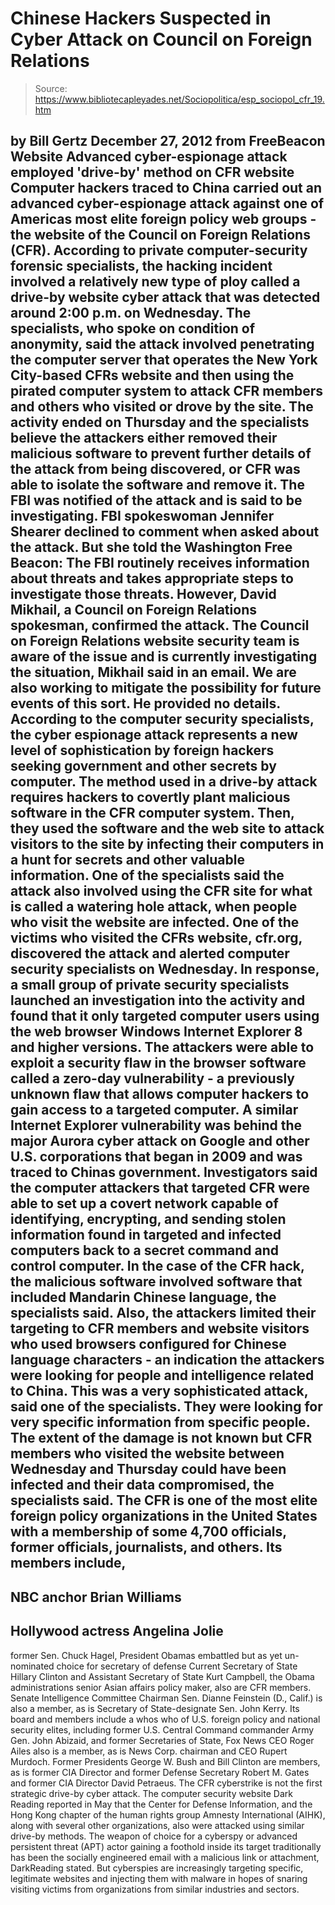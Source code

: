 # Chinese Hackers Suspected in Cyber Attack on Council on Foreign Relations

> Source: https://www.bibliotecapleyades.net/Sociopolitica/esp_sociopol_cfr_19.htm

by Bill Gertz
December 27, 2012
from
FreeBeacon Website
Advanced cyber-espionage attack
employed 'drive-by' method on CFR website
Computer hackers traced to China carried out an
advanced cyber-espionage attack against one of Americas most elite foreign
policy web groups - the website of the Council on Foreign Relations (CFR).
According to private computer-security forensic specialists, the hacking
incident involved a relatively new type of ploy called a drive-by website
cyber attack that was detected around 2:00 p.m. on Wednesday.
The specialists, who spoke on condition of anonymity, said the attack
involved penetrating the computer server that operates the New York
City-based CFRs website and then using the pirated computer system to
attack CFR members and others who visited or drove by the site.
The activity ended on Thursday and the specialists believe the attackers
either removed their malicious software to prevent further details of the
attack from being discovered, or CFR was able to isolate the software and
remove it.
The FBI was notified of the attack and is said to be investigating.
FBI spokeswoman Jennifer Shearer declined to comment when asked about the
attack. But she told the Washington Free Beacon:
The FBI routinely receives
information about threats and takes appropriate steps to investigate those
threats.
However, David Mikhail, a Council on Foreign Relations spokesman,
confirmed the attack.
The Council on Foreign Relations website
security team is aware of the issue and is currently investigating the
situation, Mikhail said in an email. We are also working to mitigate
the possibility for future events of this sort.
He provided no details.
According to the computer security specialists, the cyber espionage attack
represents a new level of sophistication by foreign hackers seeking
government and other secrets by computer.
The method used in a drive-by attack requires hackers to covertly plant
malicious software in the CFR computer system.
Then, they used the software and the web site to
attack visitors to the site by infecting their computers in a hunt for
secrets and other valuable information. One of the specialists said the
attack also involved using the CFR site for what is called a watering hole
attack, when people who visit the website are infected.
One of the victims who visited the CFRs website, cfr.org, discovered the
attack and alerted computer security specialists on Wednesday.
In response, a small group of private security specialists launched an
investigation into the activity and found that it only targeted computer
users using the web browser Windows Internet Explorer 8 and higher versions.
The attackers were able to exploit a security
flaw in the browser software called a zero-day vulnerability - a
previously unknown flaw that allows computer hackers to gain access to a
targeted computer.
A similar Internet Explorer vulnerability was behind the major Aurora cyber
attack on Google and other U.S. corporations that began in 2009 and was
traced to Chinas government.
Investigators said the computer attackers that targeted CFR were able to set
up a covert network capable of identifying, encrypting, and sending stolen
information found in targeted and infected computers back to a secret
command and control computer.
In the case of the CFR hack, the malicious software involved software that
included Mandarin Chinese language, the specialists said.
Also, the attackers limited their targeting to
CFR members and website visitors who used browsers configured for Chinese
language characters - an indication the attackers were looking for people
and intelligence related to China.
This was a very sophisticated attack, said
one of the specialists. They were looking for very specific information
from specific people.
The extent of the damage is not known but CFR
members who visited the website between Wednesday and Thursday could have
been infected and their data compromised, the specialists said.
The CFR is one of the most elite foreign policy organizations in the United
States with a membership of some 4,700 officials, former officials,
journalists, and others.
Its members include,
-
NBC anchor Brian Williams
-
Hollywood actress Angelina Jolie
-
former Sen. Chuck Hagel, President
Obamas embattled but as yet un-nominated choice for secretary of
defense
Current Secretary of State
Hillary
Clinton and Assistant Secretary of State Kurt Campbell,
the Obama administrations senior Asian affairs policy maker, also are CFR
members.
Senate Intelligence Committee Chairman Sen.
Dianne Feinstein (D., Calif.) is also a member, as is Secretary of
State-designate Sen. John Kerry.
Its board and members include a whos who of U.S. foreign policy and
national security elites, including former U.S. Central Command commander
Army Gen. John Abizaid, and former Secretaries of State,
Fox News CEO Roger Ailes also is a
member, as is News Corp. chairman and CEO Rupert Murdoch.
Former Presidents
George W. Bush and Bill Clinton are members, as is
former CIA Director and former Defense Secretary Robert M. Gates and
former CIA Director David Petraeus.
The CFR cyberstrike is not the first strategic drive-by cyber attack.
The computer
security website Dark Reading reported in
May that the Center for Defense Information, and the Hong Kong
chapter of the human rights group Amnesty International (AIHK), along with
several other organizations, also were attacked using similar drive-by
methods.
The weapon of choice for a cyberspy or
advanced persistent threat (APT)
actor gaining a foothold inside its target traditionally has been the
socially engineered email with a malicious link or attachment,
DarkReading stated.
But cyberspies are increasingly targeting
specific, legitimate websites and injecting them with malware in hopes
of snaring visiting victims from organizations from similar industries
and sectors.
